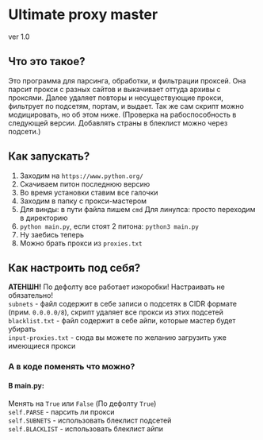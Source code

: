 # Ultimate proxy master
ver 1.0


## Что это такое?
Это программа для парсинга, обработки, и фильтрации проксей. Она парсит прокси с разных сайтов и выкачивает оттуда архивы с проксями. Далее удаляет повторы и несуществующие прокси, фильтрует по подсетям, портам, и выдает. Так же сам скрипт можно модицировать, но об этом ниже.  (Проверка на рабоспособность в следующей версии. Добавлять страны в блеклист можно через подсети.)  

## Как запускать?
1. Заходим на `https://www.python.org/`   
2. Скачиваем питон последнюю версию  
3. Во время установки ставим все галочки   
4. Заходим в папку с прокси-мастером  
5. Для винды: в пути файла пишем `cmd`   Для линупса: просто переходим в директорию  
6. `python main.py`, если стоят 2 питона: `python3 main.py`  
7. Ну заебись теперь  
8. Можно брать прокси из `proxies.txt`  

## Как настроить под себя?  
**АТЕНШН!** По дефолту все работает изкоробки! Настраивать не обязательно!  
`subnets` - файл содержит в себе записи о подсетях в CIDR формате (прим. `0.0.0.0/8`), скрипт удаляет все прокси из этих подсетей  
`blacklist.txt` - файл содержит в себе айпи, которые мастер будет убирать  
`input-proxies.txt` - сюда вы можете по желанию загрузить уже имеющиеся прокси  
### А в коде поменять что можно?  
#### В main.py:  
Менять на `True` или `False` (По дефолту `True`)  
`self.PARSE` - парсить ли прокси  
`self.SUBNETS` - использовать блеклист подсетей  
`self.BLACKLIST` - использовать блеклист айпи  
